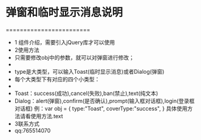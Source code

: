 # 弹窗和临时显示消息说明 #
========================
+ 1 组件介绍，需要引入jQuery库才可以使用
+ 2使用方法
+ 只需要修改obj中的参数，就可以对弹窗进行修改；
+ 
+ type是大类型，可以输入Toast(临时显示消息)或者Dialog(弹窗)
+ 每个大类型下有对应的四个小类型：
+ 
+ Toast：success(成功),cancel(失败),ban(禁止),text(纯文本)
+ Dialog：alert(弹窗),confirm(是否确认),prompt(输入框对话框),login(登录框对话框)
	例：var obj = {
		type:"Toast",
		coverType:"success",
	}
	具体使用方法请看使用方法.text
+ 3联系方式
+ qq:765514070